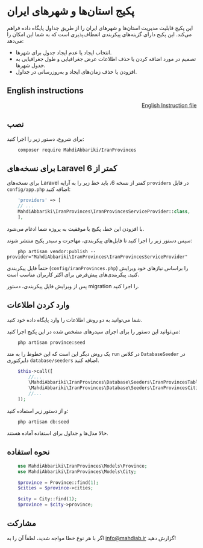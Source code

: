 # پکیج استان‌ها و شهرهای ایران

این پکیج قابلیت مدیریت استان‌ها و شهرهای ایران را از طریق جداول پایگاه داده فراهم می‌کند. این پکیج دارای گزینه‌های پیکربندی انعطاف‌پذیری است که به شما این امکان را می‌دهد:

<ul style="dir:rtl">
    <li> انتخاب ایجاد یا عدم ایجاد جدول برای شهرها.</li>
    <li>تصمیم در مورد اضافه کردن یا حذف اطلاعات عرض جغرافیایی و طول جغرافیایی به جدول شهرها.</li>
    <li>افزودن یا حذف زمان‌های ایجاد و به‌روزرسانی در جداول.</li>
</ul>

## English instructions

<div dir="rtl">

[English Instruction file](ReadMe.md)

</div>

## نصب

برای شروع، دستور زیر را اجرا کنید:

```shell
    composer require MahdiAbbariki/IranProvinces
```

## برای نسخه‌های Laravel کمتر از 6

برای نسخه‌های Laravel کمتر از نسخه 6، باید خط زیر را به آرایه `providers` در فایل `config/app.php` اضافه کنید:

```php
    'providers' => [
    // ...
    MahdiAbbariki\IranProvinces\IranProvincesServiceProvider::class,
    ],
```

با افزودن این خط، پکیج با موفقیت به پروژه شما ادغام می‌شود.

سپس دستور زیر را اجرا کنید تا فایل‌های پیکربندی، مهاجرت و سیدر پکیج منتشر شوند:

```shell
    php artisan vendor:publish --provider="MahdiAbbariki\IranProvinces\IranProvincesServiceProvider"
```

حتماً فایل پیکربندی (`config/iranProvinces.php`) را براساس نیازهای خود ویرایش کنید. پیکربندی‌های پیش‌فرض برای اکثر کاربران مناسب است.

پس از ویرایش فایل پیکربندی، دستور migration را اجرا کنید.

## وارد کردن اطلاعات

شما می‌توانید به دو روش اطلاعات را وارد پایگاه داده خود کنید.

می‌توانید این دستور را برای اجرای سیدرهای مشخص شده در این پکیج اجرا کنید:

```shell
    php artisan province:seed
```

یک روش دیگر این است که این خطوط را به متد `run` در کلاس `DatabaseSeeder` در دایرکتوری `database/seeders` اضافه کنید.

```php
    $this->call([
        //...
        \MahdiAbbariki\IranProvinces\Database\Seeders\IranProvincesTableSeeder::class,
        \MahdiAbbariki\IranProvinces\Database\Seeders\IranProvincesCitiesTableSeeder::class,
        //...
    ]);
```
و از دستور زیر استفاده کنید:
```shell
    php artisan db:seed
```

حالا مدل‌ها و جداول برای استفاده آماده هستند.

## نحوه استفاده

```php 
    use MahdiAbbariki\IranProvinces\Models\Province;
    use MahdiAbbariki\IranProvinces\Models\City;

    $province = Province::find(1);
    $cities = $province->cities;

    $city = City::find(1);
    $province = $city->province;
```

## مشارکت

اگر با هر نوع خطا مواجه شدید، لطفاً آن را به
[info@mahdiab.ir](mailto:info@mahdiab.ir)
گزارش دهید!
